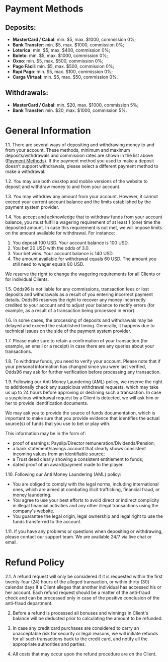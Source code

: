 # Payment Methods

## Deposits:
-   **MasterCard / Cabal**: min. $5, max. $1000, commission 0%;
-   **Bank Transfer**: min. $5, max. $1000, commission 0%;
-   **Loterica**: min. $5, max. $400, commission 0%;
-   **Boleto**: min. $5, max. $1000, commission 0%;
-   **Oxxo**: min. $5, max. $500, commission 0%;
-   **Pago Fácil**: min. $5, max. $500, commission 0%;
-   **Rapi Pago**: min. $5, max. $100, commission 0%;
-   **Carga Virtual**: min. $5, max. $50, commission 0%.
    
## Withdrawals:
-   **MasterCard / Cabal**: min. $20, max. $1000, commission 5%;
-   **Bank Transfer**: min. $20, max. $1000, commission 5%.
    
# General Information

1.1. There are several ways of depositing and withdrawing money to and from your account. These methods, minimum and maximum deposits/withdrawals and commission rates are shown in the list above ([Payment Methods](#payment-methods)). If the payment method you used to make a deposit doesn’t support withdrawals, please select a different payment method to make a withdrawal.

1.2. You may use both desktop and mobile versions of the website to deposit and withdraw money to and from your account.

1.3. You may withdraw any amount from your account. However, it cannot exceed your current account balance and the limits established by the payment system provider.

1.4. You accept and acknowledge that to withdraw funds from your account balance, you must fulfill a wagering requirement of at least 1 (one) time the deposited amount. In case this requirement is not met, we will impose limits on the amount available for withdrawal. For instance:

1. You deposit 100 USD. Your account balance is 100 USD.
2. You bet 20 USD with the odds of 3.0.
3. Your bet wins. Your account balance is 140 USD.
4. The amount available for withdrawal equals 60 USD. The amount you still need to wager equals 80 USD.

We reserve the right to change the wagering requirements for all Clients or for individual Clients.

1.5. Odds96 is not liable for any commissions, transaction fees or lost deposits and withdrawals as a result of you entering incorrect payment details. Odds96 reserves the right to recover any money incorrectly credited to your account and to adjust your balance to rectify errors (for example, as a result of a transaction being processed in error).

1.6. In some cases, the processing of deposits and withdrawals may be delayed and exceed the established timing. Generally, it happens due to technical issues on the side of the payment system provider.

1.7. Please make sure to retain a confirmation of your transaction (for example, an email or a receipt) in case there are any queries about your transactions.

1.8. To withdraw funds, you need to verify your account. Please note that if your personal information has changed since you were last verified, Odds96 may ask for further verification before processing any transaction.

1.9. Following our Anti Money Laundering (AML) policy, we reserve the right to additionally check any suspicious withdrawal requests, which may take us up to 24 hours before approving or declining such a transaction. In case a suspicious withdrawal request by a Client is detected, we will ask him or her to provide identification documents.

We may ask you to provide the source of funds documentation, which is important to make sure that you provide evidence that identifies the actual source(s) of funds that you use to bet or play with.

This information may be in the form of:
-   proof of earnings: Payslip/Director remuneration/Dividends/Pension;
-   a bank statement/savings account that clearly shows consistent incoming values from an identifiable source;
-   a Trust deed clearly showing a consistent entitlement to funds;
-   dated proof of an award/payment made to the player.

1.10. Following our Anti Money Laundering (AML) policy:
-   You are obliged to comply with the legal norms, including international ones, which are aimed at combating illicit trafficking, financial fraud, or money laundering.
-   You agree to use your best efforts to avoid direct or indirect complicity in illegal financial activities and any other illegal transactions using the company's website.
-   You guarantee the legal origin, legal ownership and legal right to use the funds transferred to the account.
   
1.11. If you have any problems or questions when depositing or withdrawing, please contact our support team. We are available 24/7 via live chat or email.

# Refund Policy

2.1. A refund request will only be considered if it is requested within the first twenty-four (24) hours of the alleged transaction, or within thirty (30) calendar days if a Client alleges that another individual has accessed his or her account. Each refund request should be a matter of the anti-fraud check and can be processed only in case of the positive conclusion of the anti-fraud department.

2. Before a refund is processed all bonuses and winnings in Client's balance will be deducted prior to calculating the amount to be refunded.

3. In case any сredit сard purchases are considered to carry an unacceptable risk for security or legal reasons, we will initiate refunds for all such transactions back to the сredit сard, and notify all the appropriate authorities and parties.

4. All costs that may occur upon the refund procedure are on the Client.
<!--stackedit_data:
eyJoaXN0b3J5IjpbLTE1Njk0NTgzNjJdfQ==
-->